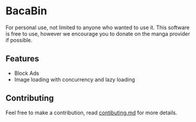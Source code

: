 # BacaBin

For personal use, not limited to anyone who wanted to use it. This software is free to use, however we encourage you to donate on the manga provider if possible.

## Features

- Block Ads
- Image loading with concurrency and lazy loading

## Contributing

Feel free to make a contribution, read [contibuting.md](./contributing.md) for more details.
